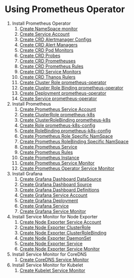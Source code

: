 # Using Prometheus Operator
1. Install Prometheus Operator
    1. [Create NameSpace monitor](https://raw.githubusercontent.com/prometheus-operator/kube-prometheus/release-0.7/manifests/setup/0namespace-namespace.yaml)
    1. [Create Service Account](https://raw.githubusercontent.com/prometheus-operator/kube-prometheus/release-0.7/manifests/setup/prometheus-operator-serviceAccount.yaml)
    1. [Create CRD Alertmanager Configs](https://raw.githubusercontent.com/prometheus-operator/kube-prometheus/release-0.7/manifests/setup/prometheus-operator-0alertmanagerConfigCustomResourceDefinition.yaml)
    1. [Create CRD Alert Managers](https://raw.githubusercontent.com/prometheus-operator/kube-prometheus/release-0.7/manifests/setup/prometheus-operator-0alertmanagerCustomResourceDefinition.yaml)
    1. [Create CRD Pod Monitors](https://raw.githubusercontent.com/prometheus-operator/kube-prometheus/release-0.7/manifests/setup/prometheus-operator-0podmonitorCustomResourceDefinition.yaml)
    1. [Create CRD Probes](https://raw.githubusercontent.com/prometheus-operator/kube-prometheus/release-0.7/manifests/setup/prometheus-operator-0probeCustomResourceDefinition.yaml)
    1. [Create CRD Prometheuses](https://raw.githubusercontent.com/prometheus-operator/kube-prometheus/release-0.7/manifests/setup/prometheus-operator-0prometheusCustomResourceDefinition.yaml)
    1. [Create CRD Prometheus Rules](https://raw.githubusercontent.com/prometheus-operator/kube-prometheus/release-0.7/manifests/setup/prometheus-operator-0prometheusruleCustomResourceDefinition.yaml)
    1. [Create CRD Service Monitors](https://raw.githubusercontent.com/prometheus-operator/kube-prometheus/release-0.7/manifests/setup/prometheus-operator-0servicemonitorCustomResourceDefinition.yaml)
    1. [Create CRD Thanos Rulers](https://raw.githubusercontent.com/prometheus-operator/kube-prometheus/release-0.7/manifests/setup/prometheus-operator-0thanosrulerCustomResourceDefinition.yaml)
    1. [Create Cluster Role prometheus-operator](https://raw.githubusercontent.com/prometheus-operator/kube-prometheus/release-0.7/manifests/setup/prometheus-operator-clusterRole.yaml)
    1. [Create Cluster Role Binding prometheus-operator](https://raw.githubusercontent.com/prometheus-operator/kube-prometheus/release-0.7/manifests/setup/prometheus-operator-clusterRoleBinding.yaml)
    1. [Create Deployment prometheus-operator](https://raw.githubusercontent.com/prometheus-operator/kube-prometheus/release-0.7/manifests/setup/prometheus-operator-deployment.yaml)
    1. [Create Service prometheus-operator](https://raw.githubusercontent.com/prometheus-operator/kube-prometheus/release-0.7/manifests/setup/prometheus-operator-service.yaml)
1. Install Prometheus
    1. [Create Prometheus Service Account](https://raw.githubusercontent.com/prometheus-operator/kube-prometheus/release-0.7/manifests/prometheus-serviceAccount.yaml)
    1. [Create ClusterRole prometheus-k8s](https://raw.githubusercontent.com/prometheus-operator/kube-prometheus/release-0.7/manifests/prometheus-clusterRole.yaml)
    1. [Create ClusterRoleBinding prometheus-k8s](https://raw.githubusercontent.com/prometheus-operator/kube-prometheus/release-0.7/manifests/prometheus-clusterRoleBinding.yaml)
    1. [Create Role prometheus-k8s-config](https://raw.githubusercontent.com/prometheus-operator/kube-prometheus/release-0.7/manifests/prometheus-roleConfig.yaml)
    1. [Create RoleBinding prometheus-k8s-config](https://raw.githubusercontent.com/prometheus-operator/kube-prometheus/release-0.7/manifests/prometheus-roleBindingConfig.yaml)
    1. [Create Prometheus Role Specific NamSpace](https://raw.githubusercontent.com/prometheus-operator/kube-prometheus/release-0.7/manifests/prometheus-roleSpecificNamespaces.yaml)
    1. [Create Prometheus RoleBinding Specific NamSpace](https://raw.githubusercontent.com/prometheus-operator/kube-prometheus/release-0.7/manifests/prometheus-roleBindingSpecificNamespaces.yaml)
    1. [Create Prometheus Service](https://raw.githubusercontent.com/prometheus-operator/kube-prometheus/release-0.7/manifests/prometheus-service.yaml)
    1. [Create Prometheus Rules](https://raw.githubusercontent.com/prometheus-operator/kube-prometheus/release-0.7/manifests/prometheus-rules.yaml)
    1. [Create Prometheus Instance](https://raw.githubusercontent.com/prometheus-operator/kube-prometheus/release-0.7/manifests/prometheus-prometheus.yaml)
    1. [Create Prometheus Service Monitor](https://raw.githubusercontent.com/prometheus-operator/kube-prometheus/release-0.7/manifests/prometheus-serviceMonitor.yaml)
    1. [Create Prometheus Operator Service Monitor](https://raw.githubusercontent.com/prometheus-operator/kube-prometheus/release-0.7/manifests/prometheus-operator-serviceMonitor.yaml)
1. Install Grafana
    1. [Create Grafana Dashboard DataSource](https://raw.githubusercontent.com/prometheus-operator/kube-prometheus/release-0.7/manifests/grafana-dashboardDatasources.yaml)
    1. [Create Grafana Dashboard Source](https://raw.githubusercontent.com/prometheus-operator/kube-prometheus/release-0.7/manifests/grafana-dashboardSources.yaml)
    1. [Create Grafana Dashboard Definitions](https://raw.githubusercontent.com/prometheus-operator/kube-prometheus/release-0.7/manifests/grafana-dashboardDefinitions.yaml)
    1. [Create Grafana Service Account](https://raw.githubusercontent.com/prometheus-operator/kube-prometheus/release-0.7/manifests/grafana-serviceAccount.yaml)
    1. [Create Grafana Deployment](https://raw.githubusercontent.com/prometheus-operator/kube-prometheus/release-0.7/manifests/grafana-deployment.yaml)
    1. [Create Grafana Service](https://raw.githubusercontent.com/prometheus-operator/kube-prometheus/release-0.7/manifests/grafana-service.yaml)
    1. [Create Grafana Service Monitor](https://raw.githubusercontent.com/prometheus-operator/kube-prometheus/release-0.7/manifests/grafana-serviceMonitor.yaml)
1. Install Service Monitor for Node Exporter
    1. [Create Node Exporter Service Account](https://raw.githubusercontent.com/prometheus-operator/kube-prometheus/release-0.7/manifests/node-exporter-serviceAccount.yaml)
    1. [Create Node Exporter ClusterRole](https://raw.githubusercontent.com/prometheus-operator/kube-prometheus/release-0.7/manifests/node-exporter-clusterRole.yaml)
    1. [Create Node Exporter ClusterRoleBinding](https://raw.githubusercontent.com/prometheus-operator/kube-prometheus/release-0.7/manifests/node-exporter-clusterRoleBinding.yaml)
    1. [Create Node Exporter DaemonSet](https://raw.githubusercontent.com/prometheus-operator/kube-prometheus/release-0.7/manifests/node-exporter-daemonset.yaml)
    1. [Create Node Exporter Service](https://raw.githubusercontent.com/prometheus-operator/kube-prometheus/release-0.7/manifests/node-exporter-service.yaml)
    1. [Create Node Exporter Service Monitor](https://raw.githubusercontent.com/prometheus-operator/kube-prometheus/release-0.7/manifests/node-exporter-serviceMonitor.yaml)
1. Install Service Monitor for CoreDNS
    1. [Create CoreDNS Service Monitor](https://raw.githubusercontent.com/prometheus-operator/kube-prometheus/release-0.7/manifests/prometheus-serviceMonitorCoreDNS.yaml)
1. Install Service Monitor for Kubelet
    1. [Create Kubelet Service Monitor](https://raw.githubusercontent.com/prometheus-operator/kube-prometheus/release-0.7/manifests/prometheus-serviceMonitorKubelet.yaml)
